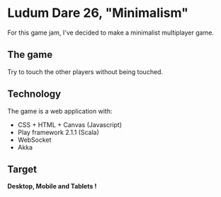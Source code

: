 Ludum Dare 26, "Minimalism"
=====================================

For this game jam, I've decided to make a minimalist multiplayer game.

The game
--------

Try to touch the other players without being touched.

Technology
-------

The game is a web application with:

* CSS + HTML + Canvas (Javascript)
* Play framework 2.1.1 (Scala)
* WebSocket
* Akka

Target
-----

**Desktop, Mobile and Tablets !**

